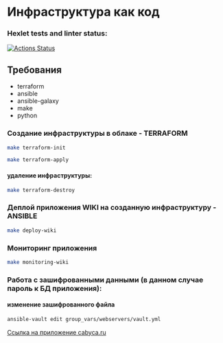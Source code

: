 # Инфраструктура как код

### Hexlet tests and linter status:
[![Actions Status](https://github.com/Cabyca/devops-for-programmers-project-77/actions/workflows/hexlet-check.yml/badge.svg)](https://github.com/Cabyca/devops-for-programmers-project-77/actions)

## Требования

* terraform
* ansible
* ansible-galaxy
* make
* python

### Создание инфраструктуры в облаке - TERRAFORM

```bash
make terraform-init
```

```bash
make terraform-apply
```

#### удаление инфраструктуры:

```bash
make terraform-destroy
```

### Деплой приложения WIKI на созданную инфраструктуру - ANSIBLE

```bash
make deploy-wiki
```

### Мониторинг приложения

```bash
make monitoring-wiki
```

### Работа с зашифрованными данными (в данном случае пароль к БД приложения):

#### изменение зашифрованного файла

```bash
ansible-vault edit group_vars/webservers/vault.yml
```

[Ссылка на приложение cabyca.ru](https://cabyca.ru)
